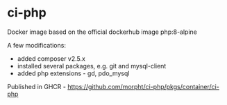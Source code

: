# ci-php

Docker image based on the official dockerhub image php:8-alpine

A few modifications:

- added composer v2.5.x
- installed several packages, e.g. git and mysql-client
- added php extensions - gd, pdo_mysql

Published in GHCR - https://github.com/morpht/ci-php/pkgs/container/ci-php
